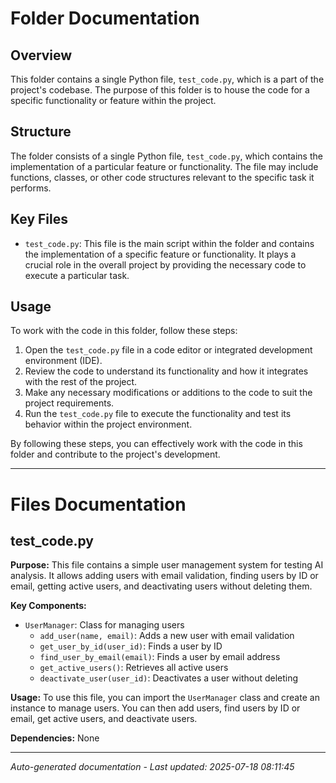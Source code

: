 # Folder Documentation

## Overview
This folder contains a single Python file, `test_code.py`, which is a part of the project's codebase. The purpose of this folder is to house the code for a specific functionality or feature within the project.

## Structure
The folder consists of a single Python file, `test_code.py`, which contains the implementation of a particular feature or functionality. The file may include functions, classes, or other code structures relevant to the specific task it performs.

## Key Files
- `test_code.py`: This file is the main script within the folder and contains the implementation of a specific feature or functionality. It plays a crucial role in the overall project by providing the necessary code to execute a particular task.

## Usage
To work with the code in this folder, follow these steps:
1. Open the `test_code.py` file in a code editor or integrated development environment (IDE).
2. Review the code to understand its functionality and how it integrates with the rest of the project.
3. Make any necessary modifications or additions to the code to suit the project requirements.
4. Run the `test_code.py` file to execute the functionality and test its behavior within the project environment.

By following these steps, you can effectively work with the code in this folder and contribute to the project's development.

---

# Files Documentation

## test_code.py

**Purpose:** This file contains a simple user management system for testing AI analysis. It allows adding users with email validation, finding users by ID or email, getting active users, and deactivating users without deleting them.

**Key Components:**
- `UserManager`: Class for managing users
  - `add_user(name, email)`: Adds a new user with email validation
  - `get_user_by_id(user_id)`: Finds a user by ID
  - `find_user_by_email(email)`: Finds a user by email address
  - `get_active_users()`: Retrieves all active users
  - `deactivate_user(user_id)`: Deactivates a user without deleting

**Usage:** To use this file, you can import the `UserManager` class and create an instance to manage users. You can then add users, find users by ID or email, get active users, and deactivate users.

**Dependencies:** None

---
*Auto-generated documentation - Last updated: 2025-07-18 08:11:45*

